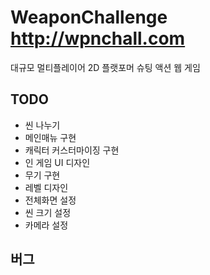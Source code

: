 # WeaponChallenge <http://wpnchall.com>

대규모 멀티플레이어 2D 플랫포머 슈팅 액션 웹 게임

## TODO

-   씬 나누기
-   메인매뉴 구현
-   캐릭터 커스터마이징 구현
-   인 게임 UI 디자인
-   무기 구현
-   레벨 디자인
-   전체화면 설정
-   씬 크기 설정
-   카메라 설정

## 버그
